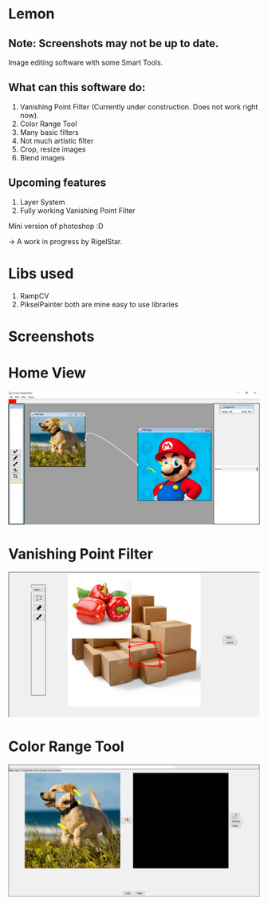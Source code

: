 # Lemon

## Note: Screenshots may not be up to date.

Image editing software with some Smart Tools.

## What can this software do:
1. Vanishing Point Filter (Currently under construction. Does not work right now).
2. Color Range Tool
3. Many basic filters
4. Not much artistic filter
5. Crop, resize images
6. Blend images

## Upcoming features
1. Layer System
2. Fully working Vanishing Point Filter

Mini version of photoshop :D

-> A work in progress by RigelStar.

# Libs used
1. RampCV
2. PikselPainter
both are mine easy to use libraries

# Screenshots

# Home View
![pic1](icons/scrnshot/scrns1c.PNG)

# Vanishing Point Filter
![pic2](icons/scrnshot/scrns2c.PNG)

# Color Range Tool
![pic3](icons/scrnshot/scrns3c.PNG)
